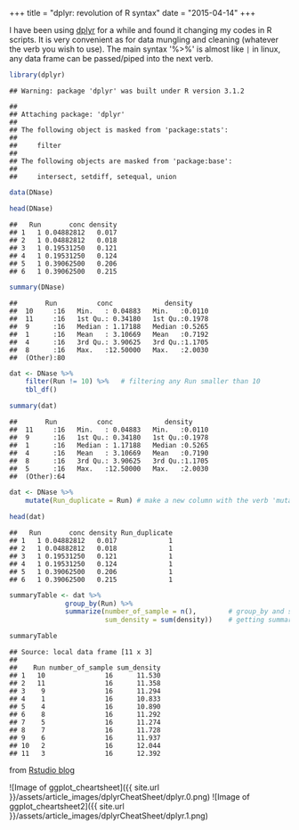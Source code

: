 +++
title = "dplyr: revolution of R syntax"
date = "2015-04-14"
+++

I have been using [dplyr](https://github.com/hadley/dplyr) for a while and found it changing my codes in R scripts. It is very convenient as for data mungling and cleaning (whatever the verb you wish to use). The main syntax '%>%' is almost like `|` in linux, any data frame can be passed/piped into the next verb.


```r
library(dplyr)
```

```
## Warning: package 'dplyr' was built under R version 3.1.2
```

```
##
## Attaching package: 'dplyr'
##
## The following object is masked from 'package:stats':
##
##     filter
##
## The following objects are masked from 'package:base':
##
##     intersect, setdiff, setequal, union
```

```r
data(DNase)

head(DNase)
```

```
##   Run       conc density
## 1   1 0.04882812   0.017
## 2   1 0.04882812   0.018
## 3   1 0.19531250   0.121
## 4   1 0.19531250   0.124
## 5   1 0.39062500   0.206
## 6   1 0.39062500   0.215
```

```r
summary(DNase)
```

```
##       Run          conc             density      
##  10     :16   Min.   : 0.04883   Min.   :0.0110  
##  11     :16   1st Qu.: 0.34180   1st Qu.:0.1978  
##  9      :16   Median : 1.17188   Median :0.5265  
##  1      :16   Mean   : 3.10669   Mean   :0.7192  
##  4      :16   3rd Qu.: 3.90625   3rd Qu.:1.1705  
##  8      :16   Max.   :12.50000   Max.   :2.0030  
##  (Other):80
```

```r
dat <- DNase %>%
	filter(Run != 10) %>%   # filtering any Run smaller than 10
  	tbl_df()

summary(dat)
```

```
##       Run          conc             density      
##  11     :16   Min.   : 0.04883   Min.   :0.0110  
##  9      :16   1st Qu.: 0.34180   1st Qu.:0.1978  
##  1      :16   Median : 1.17188   Median :0.5265  
##  4      :16   Mean   : 3.10669   Mean   :0.7190  
##  8      :16   3rd Qu.: 3.90625   3rd Qu.:1.1705  
##  5      :16   Max.   :12.50000   Max.   :2.0030  
##  (Other):64
```

```r
dat <- DNase %>%
	mutate(Run_duplicate = Run) # make a new column with the verb 'mutate'

head(dat)
```

```
##   Run       conc density Run_duplicate
## 1   1 0.04882812   0.017             1
## 2   1 0.04882812   0.018             1
## 3   1 0.19531250   0.121             1
## 4   1 0.19531250   0.124             1
## 5   1 0.39062500   0.206             1
## 6   1 0.39062500   0.215             1
```

```r
summaryTable <- dat %>%
              group_by(Run) %>%
              summarize(number_of_sample = n(),        # group_by and summarize can be very useful for
                        sum_density = sum(density))    # getting summary statistics for different categories

summaryTable
```

```
## Source: local data frame [11 x 3]
##
##    Run number_of_sample sum_density
## 1   10               16      11.530
## 2   11               16      11.358
## 3    9               16      11.294
## 4    1               16      10.833
## 5    4               16      10.890
## 6    8               16      11.292
## 7    5               16      11.274
## 8    7               16      11.728
## 9    6               16      11.937
## 10   2               16      12.044
## 11   3               16      12.392
```

from [Rstudio blog](http://www.rstudio.com/wp-content/uploads/2015/02/data-wrangling-cheatsheet.pdf)


![Image of ggplot_cheartsheet]({{ site.url }}/assets/article_images/dplyrCheatSheet/dplyr.0.png)
![Image of ggplot_cheartsheet2]({{ site.url }}/assets/article_images/dplyrCheatSheet/dplyr.1.png)
